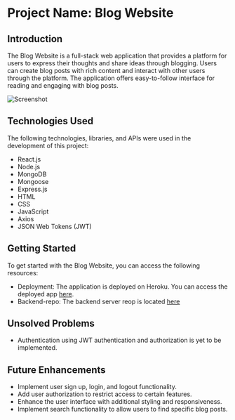 # Project Name: Blog Website

## Introduction
The Blog Website is a full-stack web application that provides a platform for users to express their thoughts and share ideas through blogging. Users can create blog posts with rich content and interact with other users through the platform. The application offers easy-to-follow interface for reading and engaging with blog posts.

![Screenshot](screenshot.png)

## Technologies Used
The following technologies, libraries, and APIs were used in the development of this project:

- React.js
- Node.js
- MongoDB
- Mongoose
- Express.js
- HTML
- CSS
- JavaScript
- Axios
- JSON Web Tokens (JWT)


## Getting Started
To get started with the Blog Website, you can access the following resources:

- Deployment: The application is deployed on Heroku. You can access the deployed app [here](https://blog-website-frontend-nine.vercel.app).
- Backend-repo: The backend server reop is located [here](https://github.com/amamat48/Blog-website-backend/tree/main)

## Unsolved Problems
- Authentication using JWT authentication and authorization is yet to be implemented.

## Future Enhancements
- Implement user sign up, login, and logout functionality.
- Add user authorization to restrict access to certain features.
- Enhance the user interface with additional styling and responsiveness.
- Implement search functionality to allow users to find specific blog posts.

